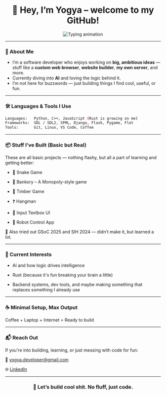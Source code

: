 <h1 align="center">👋 Hey, I’m Yogya – welcome to my GitHub!</h1>

<p align="center">
  <img src="https://readme-typing-svg.herokuapp.com?font=Fira+Code&size=22&pause=1000&color=00FEEF&center=true&vCenter=true&width=550&lines=Code+everything+not+coded+!+hehe;" alt="Typing animation">
</p>

---

### 🧠 About Me
- I’m a software developer who enjoys working on **big, ambitious ideas** — stuff like a **custom web browser**, **website builder**, **my own server**, and more.
- Currently diving into **AI** and loving the logic behind it.
- I’m not here for buzzwords — just building things I find cool, useful, or fun.

---

### 🛠️ Languages & Tools I Use
```bash
Languages:   Python, C++, JavaScript (Rust is growing on me)
Frameworks:  SDL / SDL2, SFML, Django, Flask, Pygame, Flet
Tools:       Git, Linux, VS Code, Coffee
```

---

### 📦 Stuff I’ve Built (Basic but Real)
These are all basic projects — nothing flashy, but all a part of learning and getting better:

- 🐍 Snake Game

- 🏦 Bankory – A Monopoly-style game

- 🌲 Timber Game

- ❓ Hangman

- 🧾 Input Textbox UI

- 🤖 Robot Control App

📌 Also tried out GSoC 2025 and SIH 2024 — didn’t make it, but learned a lot.

---

### 🧪 Current Interests
- AI and how logic drives intelligence

- Rust (because it's fun breaking your brain a little)

- Backend systems, dev tools, and maybe making something that replaces something I already use

---

### ☕ Minimal Setup, Max Output
Coffee + Laptop + Internet = Ready to build

---

### 📬 Reach Out
If you're into building, learning, or just messing with code for fun:

📧 yogya.developer@gmail.com

🌐 [LinkedIn](https://www.linkedin.com/in/yogya-chugh-464a45304/)

---

<h3 align="center">👾 Let’s build cool shit. No fluff, just code.</h3>
